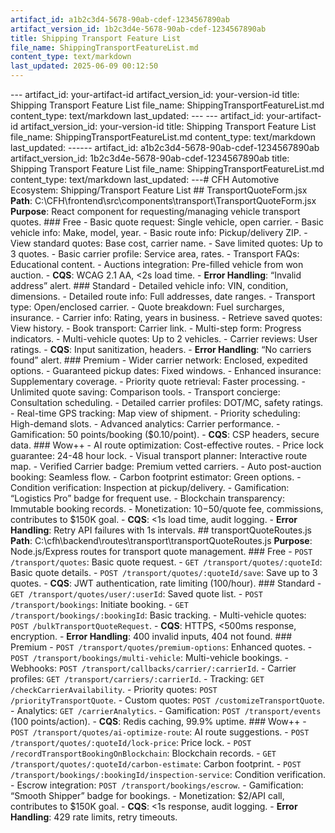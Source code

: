 ```yaml
---
artifact_id: a1b2c3d4-5678-90ab-cdef-1234567890ab
artifact_version_id: 1b2c3d4e-5678-90ab-cdef-1234567890ab
title: Shipping Transport Feature List
file_name: ShippingTransportFeatureList.md
content_type: text/markdown
last_updated: 2025-06-09 00:12:50
---
```

--- artifact_id: your-artifact-id artifact_version_id: your-version-id title: Shipping Transport Feature List file_name: ShippingTransportFeatureList.md content_type: text/markdown last_updated:  --- --- artifact_id: your-artifact-id artifact_version_id: your-version-id title: Shipping Transport Feature List file_name: ShippingTransportFeatureList.md content_type: text/markdown last_updated:  ------ artifact_id: a1b2c3d4-5678-90ab-cdef-1234567890ab artifact_version_id: 1b2c3d4e-5678-90ab-cdef-1234567890ab title: Shipping Transport Feature List file_name: ShippingTransportFeatureList.md content_type: text/markdown last_updated:  ---# CFH Automotive Ecosystem: Shipping/Transport Feature List  ## TransportQuoteForm.jsx **Path**: C:\CFH\frontend\src\components\transport\TransportQuoteForm.jsx   **Purpose**: React component for requesting/managing vehicle transport quotes.  ### Free - Basic quote request: Single vehicle, open carrier.   - Basic vehicle info: Make, model, year.   - Basic route info: Pickup/delivery ZIP.   - View standard quotes: Base cost, carrier name.   - Save limited quotes: Up to 3 quotes.   - Basic carrier profile: Service area, rates.   - Transport FAQs: Educational content.   - Auctions integration: Pre-filled vehicle from won auction.   - **CQS**: WCAG 2.1 AA, <2s load time.   - **Error Handling**: “Invalid address” alert.  ### Standard - Detailed vehicle info: VIN, condition, dimensions.   - Detailed route info: Full addresses, date ranges.   - Transport type: Open/enclosed carrier.   - Quote breakdown: Fuel surcharges, insurance.   - Carrier info: Rating, years in business.   - Retrieve saved quotes: View history.   - Book transport: Carrier link.   - Multi-step form: Progress indicators.   - Multi-vehicle quotes: Up to 2 vehicles.   - Carrier reviews: User ratings.   - **CQS**: Input sanitization, headers.   - **Error Handling**: “No carriers found” alert.  ### Premium - Wider carrier network: Enclosed, expedited options.   - Guaranteed pickup dates: Fixed windows.   - Enhanced insurance: Supplementary coverage.   - Priority quote retrieval: Faster processing.   - Unlimited quote saving: Comparison tools.   - Transport concierge: Consultation scheduling.   - Detailed carrier profiles: DOT/MC, safety ratings.   - Real-time GPS tracking: Map view of shipment.   - Priority scheduling: High-demand slots.   - Advanced analytics: Carrier performance.   - Gamification: 50 points/booking ($0.10/point).   - **CQS**: CSP headers, secure data.  ### Wow++ - AI route optimization: Cost-effective routes.   - Price lock guarantee: 24-48 hour lock.   - Visual transport planner: Interactive route map.   - Verified Carrier badge: Premium vetted carriers.   - Auto post-auction booking: Seamless flow.   - Carbon footprint estimator: Green options.   - Condition verification: Inspection at pickup/delivery.   - Gamification: “Logistics Pro” badge for frequent use.   - Blockchain transparency: Immutable booking records.   - Monetization: $10-$50/quote fee, commissions, contributes to $150K goal.   - **CQS**: <1s load time, audit logging.   - **Error Handling**: Retry API failures with 1s intervals.  ## transportQuoteRoutes.js **Path**: C:\cfh\backend\routes\transport\transportQuoteRoutes.js   **Purpose**: Node.js/Express routes for transport quote management.  ### Free - `POST /transport/quotes`: Basic quote request.   - `GET /transport/quotes/:quoteId`: Basic quote details.   - `POST /transport/quotes/:quoteId/save`: Save up to 3 quotes.   - **CQS**: JWT authentication, rate limiting (100/hour).  ### Standard - `GET /transport/quotes/user/:userId`: Saved quote list.   - `POST /transport/bookings`: Initiate booking.   - `GET /transport/bookings/:bookingId`: Basic tracking.   - Multi-vehicle quotes: `POST /bulkTransportQuoteRequest`.   - **CQS**: HTTPS, <500ms response, encryption.   - **Error Handling**: 400 invalid inputs, 404 not found.  ### Premium - `POST /transport/quotes/premium-options`: Enhanced quotes.   - `POST /transport/bookings/multi-vehicle`: Multi-vehicle bookings.   - Webhooks: `POST /transport/callbacks/carrier/:carrierId`.   - Carrier profiles: `GET /transport/carriers/:carrierId`.   - Tracking: `GET /checkCarrierAvailability`.   - Priority quotes: `POST /priorityTransportQuote`.   - Custom quotes: `POST /customizeTransportQuote`.   - Analytics: `GET /carrierAnalytics`.   - Gamification: `POST /transport/events` (100 points/action).   - **CQS**: Redis caching, 99.9% uptime.  ### Wow++ - `POST /transport/quotes/ai-optimize-route`: AI route suggestions.   - `POST /transport/quotes/:quoteId/lock-price`: Price lock.   - `POST /recordTransportBookingOnBlockchain`: Blockchain records.   - `GET /transport/quotes/:quoteId/carbon-estimate`: Carbon footprint.   - `POST /transport/bookings/:bookingId/inspection-service`: Condition verification.   - Escrow integration: `POST /transport/bookings/escrow`.   - Gamification: “Smooth Shipper” badge for bookings.   - Monetization: $2/API call, contributes to $150K goal.   - **CQS**: <1s response, audit logging.   - **Error Handling**: 429 rate limits, retry timeouts.
